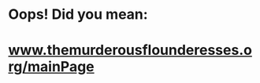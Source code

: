 
<h1>Oops! Did you mean:</h1><a href = "themurderousflounderesses.org/mainPage"><h1>www.themurderousflounderesses.org/mainPage</h1></a>
